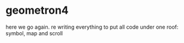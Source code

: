# geometron4
here we go again.  re writing everything to put all code under one roof: symbol, map and scroll
